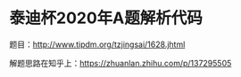 # 泰迪杯2020年A题解析代码
题目：http://www.tipdm.org/tzjingsai/1628.jhtml

解题思路在知乎上：https://zhuanlan.zhihu.com/p/137295505

